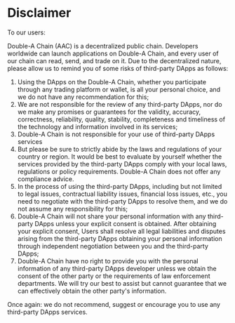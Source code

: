 # Disclaimer
To our users:

Double-A Chain (AAC) is a decentralized public chain. Developers worldwide can launch applications on Double-A Chain, and every user of our chain can read, send, and trade on it. Due to the decentralized nature, please allow us to remind you of some risks of third-party DApps as follows:

1. Using the DApps on the Double-A Chain, whether you participate through any trading platform or wallet, is all your personal choice, and we do not have any recommendation for this;
2. We are not responsible for the review of any third-party DApps, nor do we make any promises or guarantees for the validity, accuracy, correctness, reliability, quality, stability, completeness and timeliness of the technology and information involved in its services;
3. Double-A Chain is not responsible for your use of third-party DApps services
4. But please be sure to strictly abide by the laws and regulations of your country or region. It would be best to evaluate by yourself whether the services provided by the third-party DApps comply with your local laws, regulations or policy requirements. Double-A Chain does not offer any compliance advice.
5. In the process of using the third-party DApps, including but not limited to legal issues, contractual liability issues, financial loss issues, etc., you need to negotiate with the third-party DApps to resolve them, and we do not assume any responsibility for this;
6. Double-A Chain will not share your personal information with any third-party DApps unless your explicit consent is obtained. After obtaining your explicit consent, Users shall resolve all legal liabilities and disputes arising from the third-party DApps obtaining your personal information through independent negotiation between you and the third-party DApps;
7. Double-A Chain have no right to provide you with the personal information of any third-party DApps developer unless we obtain the consent of the other party or the requirements of law enforcement departments. We will try our best to assist but cannot guarantee that we can effectively obtain the other party's information.

Once again: we do not recommend, suggest or encourage you to use any third-party DApps services.
